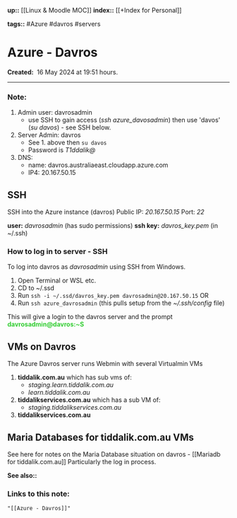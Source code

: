 **up::** [[Linux & Moodle MOC]]
**index::** [[+Index for Personal]]

**tags::** #Azure #davros #servers
# Azure - Davros

**Created:**  16 May 2024 at  19:51 hours.
___
### Note:
1. Admin user: davrosadmin 
   - use SSH to gain access (*ssh azure_davosadmin*) then use 'davos' (*su davos*) - see SSH below.
2. Server Admin: davros
   - See 1. above then `su davos` 
   - Password is *T1ddalik@*
3. DNS:
   - name: davros.australiaeast.cloudapp.azure.com
   - IP4: 20.167.50.15

## SSH
SSH into the Azure instance (davros)
Public IP: *20.167.50.15*
Port: *22*

**user:** *davrosadmin* (has sudo permissions)
**ssh key:** *davros_key.pem* (in ~/.ssh)

### How to log in to server - SSH
To log into davros as *davrosadmin* using SSH from Windows.
1. Open Terminal or WSL etc.
2. CD to ~/.ssd
3. Run `ssh -i ~/.ssd/davros_key.pem davrosadmin@20.167.50.15`
   OR
4. Run `ssh azure_davrosadmin` (this pulls setup from the *~/.ssh/config* file)

This will give a login to the davros server and the prompt <span style="font-weight: bold; color: limegreen;">davrosadmin@davros:~S</span>

## VMs on Davros
The Azure Davros server runs Webmin with several Virtualmin VMs
1. **tiddalik.com.au** which has sub vms of: 
	- *staging.learn.tiddalik.com.au* 
	- *learn.tiddalik.com.au*
2. **tiddalikservices.com.au** which has a sub VM of:
	- *staging.tiddalikservices.com.au*
3. **tiddalikservices.com.au**

## Maria Databases for tiddalik.com.au VMs
See here for notes on the Maria Database situation on davros - [[Mariadb for tiddalik.com.au]]
Particularly the log in process.

**See also::** 

### Links to this note:
```query
"[[Azure - Davros]]"
```

